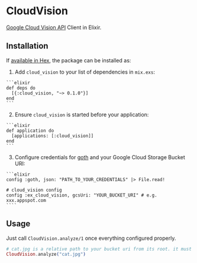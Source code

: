 # CloudVision

[Google Cloud Vision API](https://cloud.google.com/vision/) Client in Elixir.

## Installation

If [available in Hex](https://hex.pm/docs/publish), the package can be installed as:

  1. Add `cloud_vision` to your list of dependencies in `mix.exs`:

    ```elixir
    def deps do
      [{:cloud_vision, "~> 0.1.0"}]
    end
    ```

  2. Ensure `cloud_vision` is started before your application:

    ```elixir
    def application do
      [applications: [:cloud_vision]]
    end
    ```

  3. Configure credentials for [goth](https://github.com/peburrows/goth) and your Google Cloud Storage Bucket URI:

    ```elixir
    config :goth, json: "PATH_TO_YOUR_CREDENTIALS" |> File.read!

    # cloud_vision config
    config :ex_cloud_vision, gcsUri: "YOUR_BUCKET_URI" # e.g. xxx.appspot.com
    ````

## Usage

Just call ```CloudVision.analyze/1``` once everything configured properly.

```elixir
# cat.jpg is a relative path to your bucket uri from its root. it must be uploaded beforehand
CloudVision.analyze("cat.jpg")
```
